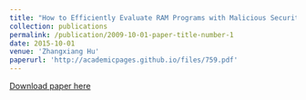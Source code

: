 ```yaml
---
title: "How to Efficiently Evaluate RAM Programs with Malicious Security"
collection: publications
permalink: /publication/2009-10-01-paper-title-number-1
date: 2015-10-01
venue: 'Zhangxiang Hu'
paperurl: 'http://academicpages.github.io/files/759.pdf'
---
```


[Download paper here](http://academicpages.github.io/files/759.pdf)